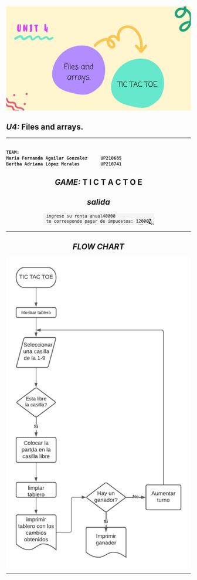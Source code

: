 <b><p align="middle"> <img src="https://github.com/UP210741/UP210741_CPP/blob/main/IMG/5.jpg"> <p><b>

## ***U4:*** Files and arrays.
 
</center>

 ___
 ```

TEAM: 
Maria Fernanda Aguilar Gonzalez     UP210685
Bertha Adriana López Morales        UP210741

 ```

<center>

## ***GAME:*** T I C  T A C  T O E 
 



 *salida*
---

<img src="https://github.com/UP210741/UP210741_CPP/blob/main/IMG/1.2.png">

---

 *FLOW CHART*
---

<img src="https://github.com/UP210741/UP210741_CPP/blob/main/IMG/Diagrama%20en%20blanco.png">

---
